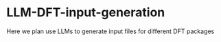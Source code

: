 # LLM-DFT-input-generation
Here we plan use LLMs to generate input files for different DFT packages
